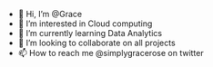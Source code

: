- 👋 Hi, I’m @Grace
- 👀 I’m interested in Cloud computing
- 🌱 I’m currently learning Data Analytics
- 💞️ I’m looking to collaborate on all projects
- 📫 How to reach me @simplygracerose on twitter

<!---
iamkierrak/iamkierrak is a ✨ special ✨ repository because its `README.md` (this file) appears on your GitHub profile.
You can click the Preview link to take a look at your changes.
--->
